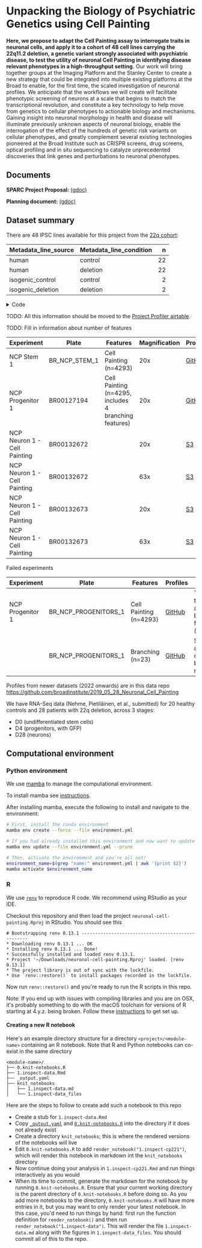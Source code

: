 # Unpacking the Biology of Psychiatric Genetics using Cell Painting

**Here, we propose to adapt the Cell Painting assay to interrogate traits in neuronal cells, and apply it to a cohort of 48 cell lines carrying the 22q11.2 deletion, a genetic variant strongly associated with psychiatric disease, to test the utility of neuronal Cell Painting in identifying disease relevant phenotypes in a high-throughput setting.**
Our work will bring together groups at the Imaging Platform and the Stanley Center to create a new strategy that could be integrated into multiple existing platforms at the Broad to enable, for the first time, the scaled investigation of neuronal profiles.
We anticipate that the workflows we will create will facilitate phenotypic screening of neurons at a scale that begins to match the transcriptional revolution, and constitute a key technology to help move from genetics to cellular phenotypes to actionable biology and mechanisms.
Gaining insight into neuronal morphology in health and disease will illuminate previously unknown aspects of neuronal biology, enable the interrogation of the effect of the hundreds of genetic risk variants on cellular phenotypes, and greatly complement several existing technologies pioneered at the Broad Institute such as CRISPR screens, drug screens, optical profiling and in situ sequencing to catalyze unprecedented discoveries that link genes and perturbations to neuronal phenotypes.

## Documents

**SPARC Project Proposal:** [(gdoc)](https://docs.google.com/document/d/19uRqfbbwfTVl0vm1ubchO0tccvPs7kpXKlHxpxEDaHU/edit)

**Planning document:** [(gdoc)](https://docs.google.com/document/d/1zEamFSAhJfkR7JPTmALCSpijIo1l7a-KzY32LPFUR48/edit)

## Dataset summary

There are 48 IPSC lines available for this project from the [22q cohort](https://docs.google.com/spreadsheets/d/1ShXDddzO5mK7-C6G_BQYM3H7y8-2sGOOUn5uRX6SXVk/edit#gid=0):

| Metadata_line_source | Metadata_line_condition |  n |
|:---------------------|:------------------------|---:|
| human                | control                 | 22 |
| human                | deletion                | 22 |
| isogenic_control     | control                 |  2 |
| isogenic_deletion    | deletion                |  2 |

<details>
  <summary> Code </summary>

```r
read_tsv("metadata/NCP_STEM_1/platemap/BR_NCP_STEM_1.txt") %>%
  distinct(line_ID, line_condition, line_source) %>% count(line_source, line_condition) %>%
  knitr::kable()
```

</details>

TODO: All this information should be moved to the [Project Profiler airtable](https://airtable.com/appctUGldmRNkVS19/tblXX3mTxhCR9Bxbq/viwNJfGOOJot7Wr3x?blocks=hide).

TODO: Fill in information about number of features

| Experiment                   | Plate            | Features                                              | Magnification | Profiles                                                                                                                                              | Notes                                                                                                                                               |
|------------------------------|------------------|-------------------------------------------------------|---------------|-------------------------------------------------------------------------------------------------------------------------------------------------------|-----------------------------------------------------------------------------------------------------------------------------------------------------|
| NCP Stem 1                   | BR\_NCP\_STEM\_1 | Cell Painting (n=4293)                                | 20x           | [GitHub](1.run-workflows/profiles/NCP_STEM_1/BR_NCP_STEM_1)                                                                                           |                                                                                                                                                     |
| NCP Progenitor 1             | BR00127194       | Cell Painting (n=4295, includes 4 branching features) | 20x           | [GitHub](1.run-workflows/profiles/NCP_PROGENITORS_1/BR00127194)                                                                                       | This is a repeat of an experiment that failed ([notes)](https://github.com/broadinstitute/neuronal-cell-painting/issues/10#issuecomment-909397555). |
| NCP Neuron 1 - Cell Painting | BR00132672       |                                                       | 20x           | [S3](https://imaging-platform.s3.amazonaws.com/projects/2019_05_28_Neuronal_Cell_Painting/workspace/profiles/2022_03_03_NCP_NEURONS_2_20x/BR00132672) | ([notes](https://github.com/broadinstitute/neuronal-cell-painting/issues/21#issuecomment-1077803763))                                               |
| NCP Neuron 1 - Cell Painting | BR00132672       |                                                       | 63x           | [S3](https://imaging-platform.s3.amazonaws.com/projects/2019_05_28_Neuronal_Cell_Painting/workspace/profiles/2022_03_03_NCP_NEURONS_2_63x/BR00132672) | same ^^^                                                                                                                                            |
| NCP Neuron 1 - Cell Painting | BR00132673       |                                                       | 20x           | [S3](https://imaging-platform.s3.amazonaws.com/projects/2019_05_28_Neuronal_Cell_Painting/workspace/profiles/2022_03_03_NCP_NEURONS_2_20x/BR00132673) | same ^^^                                                                                                                                            |
| NCP Neuron 1 - Cell Painting | BR00132673       |                                                       | 63x           | [S3](https://imaging-platform.s3.amazonaws.com/projects/2019_05_28_Neuronal_Cell_Painting/workspace/profiles/2022_03_03_NCP_NEURONS_2_63x/BR00132673) | same ^^^                                                                                                                                            |

Failed experiments

| Experiment       | Plate                   | Features               | Profiles                                                                            | Notes                                                                                                                                         |
|------------------|-------------------------|------------------------|-------------------------------------------------------------------------------------|-----------------------------------------------------------------------------------------------------------------------------------------------|
| NCP Progenitor 1 | BR\_NCP\_PROGENITORS\_1 | Cell Painting (n=4293) | [GitHub](1.run-workflows/profiles/NCP_PROGENITORS_1/BR_NCP_PROGENITORS_1)           | This was the first attempt but it failed ([notes](https://github.com/broadinstitute/neuronal-cell-painting/issues/10#issuecomment-740777303)) |
|                  | BR\_NCP\_PROGENITORS\_1 | Branching (n=23)       | [GitHub](1.run-workflows/profiles/NCP_PROGENITORS_1_BRANCHING/BR_NCP_PROGENITORS_1) | Same as above, only branching metrics                                                                                                         |

Profiles from newer datasets (2022 onwards) are in this data repo <https://github.com/broadinstitute/2019_05_28_Neuronal_Cell_Painting>

We have RNA-Seq data (Nehme, Pietiläinen, et al., submitted) for 20 healthy controls and 28 patients with 22q deletion, across 3 stages:

- D0 (undifferentiated stem cells)
- D4 (progenitors, with GFP)
- D28 (neurons)

## Computational environment

### Python environment

We use [mamba](https://mamba.readthedocs.io/en/latest/) to manage the computational environment.

To install mamba see [instructions](https://mamba.readthedocs.io/en/latest/installation.html).

After installing mamba, execute the following to install and navigate to the environment:

```bash
# First, install the conda environment
mamba env create --force --file environment.yml

# If you had already installed this environment and now want to update it
mamba env update --file environment.yml --prune

# Then, activate the environment and you're all set!
environment_name=$(grep "name:" environment.yml | awk '{print $2}')
mamba activate $environment_name
```

### R

We use [`renv`](https://rstudio.github.io/renv/index.html) to reproduce R code.
We recommend using RStudio as your IDE.

Checkout this repository and then load the project `neuronal-cell-painting.Rproj` in RStudio.
You should see this

```text
# Bootstrapping renv 0.13.1 --------------------------------------------------
* Downloading renv 0.13.1 ... OK
* Installing renv 0.13.1 ... Done!
* Successfully installed and loaded renv 0.13.1.
* Project '~/Downloads/neuronal-cell-painting.Rproj' loaded. [renv 0.13.1]
* The project library is out of sync with the lockfile.
* Use `renv::restore()` to install packages recorded in the lockfile.
```

Now run `renv::restore()` and you're ready to run the R scripts in this repo.

Note: If you end up with issues with compiling libraries and you are on OSX, it's probably something to do with the macOS toolchain for versions of R starting at 4.y.z. being broken.
Follow these [instructions](https://thecoatlessprofessor.com/programming/cpp/r-compiler-tools-for-rcpp-on-macos/) to get set up.

#### Creating a new R notebook

Here's an example directory structure for a directory `<project>/<module-name>` containing an R notebook.
Note that R and Python notebooks can co-exist in the same directory

```text
<module-name>/
├── 0.knit-notebooks.R
├── 1.inspect-data.Rmd
├── _output.yaml
├── knit_notebooks
│   ├── 1.inspect-data.md
│   └── 1.inspect-data_files
```

Here are the steps to follow to create add such a notebook to this repo

- Create a stub for `1.inspect-data.Rmd`
- Copy [`_output.yaml`](https://gist.github.com/shntnu/12f5124fc0b8d9fbcef2765b89af9668) and [`0.knit-notebooks.R`](https://gist.github.com/shntnu/db9794e3d2ffbed09e290ffbb150512f) into the directory if it does not already exist
- Create a directory `knit_notebooks`; this is where the rendered versions of the notebooks will live
- Edit `0.knit-notebooks.R` to add `render_notebook("1.inspect-cp221")`, which will render this notebook in markdown int the `knit_notebooks` directory
- Now continue doing your analysis in `1.inspect-cp221.Rmd` and run things interactively as you would
- When its time to commit, generate the markdown for the notebook by running `0.knit-notebooks.R`. Ensure that your current working directory is the parent directory of `0.knit-notebooks.R` before doing so. As you add more notebooks to the directory, `0.knit-notebooks.R` will have more entries in it, but you may want to only render your latest notebook. In this case, you'd need to run things by hand: first run the function definition for `render_notebook()` and then run `render_notebook("1.inspect-data")`. This will render the file `1.inspect-data.md` along with the figures in `1.inspect-data_files`. You should commit all of this to the repo.
